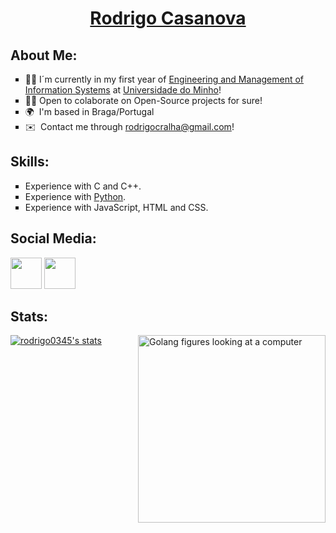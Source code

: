 <h1 align="center"><strong><a href="https://www.linkedin.com/in/casanovarodrigo/" target="_blank" rel="external">Rodrigo Casanova</a></strong></h1>

<h2>About Me:</h2>

<ul type="square">
  <li>👨‍🎓  I´m currently in my first year of <ins>Engineering and Management of Information Systems</ins> at <a href="https://www.uminho.pt/EN" rel="external" traget="_blank">Universidade do Minho</a>!</li>
  <li>😶‍🌫️  Open to colaborate on Open-Source projects for sure!</li>
  <li>🌍  I'm based in Braga/Portugal </li>
  <li>✉️  Contact me through <a href = "mailto:rodrigocralha@gmail.com">rodrigocralha@gmail.com</a>!</li>
</ul>

<h2>Skills:</h2>
<ul type="square">
  <li>Experience with C and C++</a>.</li>
  <li>Experience with <a href="https://www.freecodecamp.org/certification/fcc14e961b3-4818-4ae8-8255-d8cc731041f7/scientific-computing-with-python-v7" target="_blank" rel="external">Python</a>.</li>
  <li>Experience with JavaScript, HTML and CSS.</li>
</ul>


<h2>Social Media:</h2>

<p align="left"> <a href="https://discord.com/users/Casanöva#2203" target="_blank" rel="noreferrer"><img src="https://raw.githubusercontent.com/danielcranney/readme-generator/main/public/icons/socials/discord.svg" width="50" height="50" /></a> <a href="https://www.linkedin.com/in/casanovarodrigo" target="_blank" rel="noreferrer"><img src="https://raw.githubusercontent.com/danielcranney/readme-generator/main/public/icons/socials/linkedin.svg" width="50" height="50" /></a></p>

<h2>Stats:</h2>
<img src="https://opensource.com/sites/default/files/uploads/image4.png" alt="Golang figures looking at a computer" width="300" align="right">
<a href="http://www.github.com/rodrigo0345"><img align="center" src="https://github-readme-stats.vercel.app/api?username=rodrigo0345&show_icons=true&hide=issues,&count_private=true&title_color=5a5ab9&text_color=ffffff&icon_color=5a5ab9&bg_color=0f172a&hide_border=true&show_icons=true" alt="rodrigo0345's stats" /></a>

